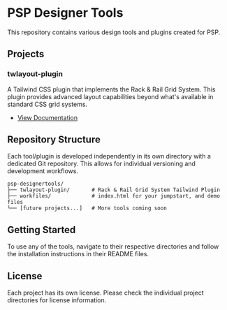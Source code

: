# PSP Designer Tools

This repository contains various design tools and plugins created for PSP.

## Projects

### twlayout-plugin

A Tailwind CSS plugin that implements the Rack & Rail Grid System. This plugin provides advanced layout capabilities beyond what's available in standard CSS grid systems.

- [View Documentation](./twlayout-plugin/README.md)

## Repository Structure

Each tool/plugin is developed independently in its own directory with a dedicated Git repository. This allows for individual versioning and development workflows.

```
psp-designertools/
├── twlayout-plugin/       # Rack & Rail Grid System Tailwind Plugin
├── workfiles/             # index.html for your jumpstart, and demo files
└── [future projects...]   # More tools coming soon
```

## Getting Started

To use any of the tools, navigate to their respective directories and follow the installation instructions in their README files.

## License

Each project has its own license. Please check the individual project directories for license information.